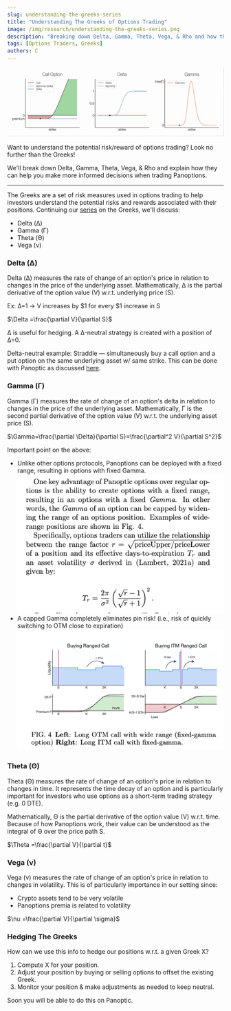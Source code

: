 ```yaml
---
slug: understanding-the-greeks-series
title: "Understanding The Greeks of Options Trading"
image: /img/research/understanding-the-greeks-series.png
description: "Breaking down Delta, Gamma, Theta, Vega, & Rho and how they can help you make more informed decisions when trading Panoptions."
tags: [Options Traders, Greeks]
authors: C
---
```

![img-1](./img-1.gif)

Want to understand the potential risk/reward of options trading? Look no further than the Greeks!

We'll break down Delta, Gamma, Theta, Vega, & Rho and explain how they can help you make more informed decisions when trading Panoptions.

<!--truncate-->

---

The Greeks are a set of risk measures used in options trading to help investors understand the potential risks and rewards associated with their positions. Continuing our [series](https://panoptic.xyz/research/greeks-series-beta)  on the Greeks, we'll discuss:
-   Delta (Δ)
-   Gamma (Γ)
-   Theta (Θ)
-   Vega (ν)

### Delta (Δ)
Delta (Δ) measures the rate of change of an option's price in relation to changes in the price of the underlying asset. Mathematically, Δ is the partial derivative of the option value (V) w.r.t. underlying price (S).

Ex: Δ=1 → V increases by $1 for every $1 increase in S

$\Delta =\frac{\partial V}{\partial S}$

Δ is useful for hedging. A Δ-neutral strategy is created with a position of Δ=0.

Delta-neutral example: Straddle — simultaneously buy a call option and a put option on the same underlying asset w/ same strike. This can be done with Panoptic as discussed [here](http://localhost:3000/research/essential-options-strategies-to-know#3-straddle-%EF%B8%8F).

### Gamma (Γ)
Gamma (Γ) measures the rate of change of an option's delta in relation to changes in the price of the underlying asset. Mathematically, Γ is the second partial derivative of the option value (V) w.r.t. the underlying asset price (S).

$\Gamma=\frac{\partial \Delta}{\partial S}=\frac{\partial^2 V}{\partial S^2}$

Important point on the above:
-   Unlike other options protocols, Panoptions can be deployed with a fixed range, resulting in options with fixed Gamma.
![img-2](./img-2.png)
-   A capped Gamma completely eliminates pin risk! (i.e., risk of quickly switching to OTM close to expiration)
![img-3](./img-3.png)
    
### Theta (Θ)
Theta (Θ) measures the rate of change of an option's price in relation to changes in time. It represents the time decay of an option and is particularly important for investors who use options as a short-term trading strategy (e.g. 0 DTE).

Mathematically, Θ is the partial derivative of the option value (V) w.r.t. time. Because of how Panoptions work, their value can be understood as the integral of Θ over the price path S.

$\Theta =\frac{\partial V}{\partial t}$

### Vega (ν)
Vega (ν) measures the rate of change of an option's price in relation to changes in volatility. This is of particularly importance in our setting since:
-   Crypto assets tend to be very volatile
-   Panoptions premia is related to volatility

$\nu =\frac{\partial V}{\partial \sigma}$
    
### Hedging The Greeks
How can we use this info to hedge our positions w.r.t. a given Greek X?

1.  Compute X for your position.
2.  Adjust your position by buying or selling options to offset the existing Greek.
3.  Monitor your position & make adjustments as needed to keep neutral.
    
Soon you will be able to do this on Panoptic.
